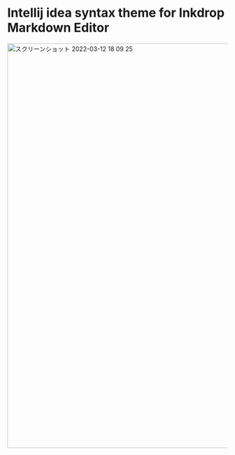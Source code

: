# Intellij idea syntax theme for Inkdrop Markdown Editor

<img width="925" alt="スクリーンショット 2022-03-12 18 09 25" src="https://user-images.githubusercontent.com/16269075/158011841-d35c6086-c00e-4648-8ceb-b1ada1ba9442.png">

